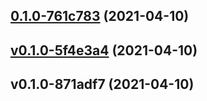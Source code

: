 
<a name="0.1.0-761c783"></a>
## [0.1.0-761c783](https://github.com/compare/v0.1.0-5f4e3a4...0.1.0-761c783) (2021-04-10)


<a name="v0.1.0-5f4e3a4"></a>
## [v0.1.0-5f4e3a4](https://github.com/compare/v0.1.0-871adf7...v0.1.0-5f4e3a4) (2021-04-10)


<a name="v0.1.0-871adf7"></a>
## v0.1.0-871adf7 (2021-04-10)
